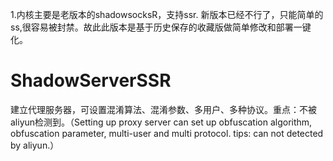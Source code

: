 1.内核主要是老版本的shadowsocksR，支持ssr. 新版本已经不行了，只能简单的ss,很容易被封禁。故此此版本是基于历史保存的收藏版做简单修改和部署一键化。
# ShadowServerSSR
建立代理服务器，可设置混淆算法、混淆参数、多用户、多种协议。重点：不被aliyun检测到。（Setting up proxy server can set up obfuscation algorithm, obfuscation parameter, multi-user and multi protocol. tips: can not detected by aliyun.）
